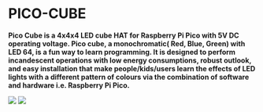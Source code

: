 # PICO-CUBE
**Pico Cube is a 4x4x4 LED cube HAT for Raspberry Pi Pico with 5V DC operating voltage. Pico cube, a monochromatic( Red, Blue, Green) with LED 64, is a fun way to learn programming. It is designed to perform incandescent operations with low energy consumptions, robust outlook, and easy installation that make people/kids/users learn the effects of LED lights with a different pattern of colours via the combination of software and hardware i.e. Raspberry Pi Pico.**

<img src= "https://github.com/sbcshop/PICO-CUBE/blob/main/images/img1.png" />
<img src= "https://github.com/sbcshop/PICO-CUBE/blob/main/images/img2.jpg" />


